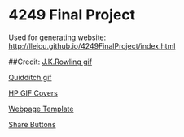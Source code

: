 # 4249 Final Project
Used for generating website:
http://lleiou.github.io/4249FinalProject/index.html

##Credit:
[J.K.Rowling gif](http://harrypottergif.tumblr.com/post/29491135437)

[Quidditch gif](http://giphy.com/gifs/IlVul9hwHHy9O)

[HP GIF Covers](http://www.popculturemonster.com/books-comics/harry-potter-book-cover-gifs/)

[Webpage Template](https://freewebsitetemplates.com/preview/mustacheenthusiast/index.html)

[Share Buttons](http://www.sketchappsources.com)
